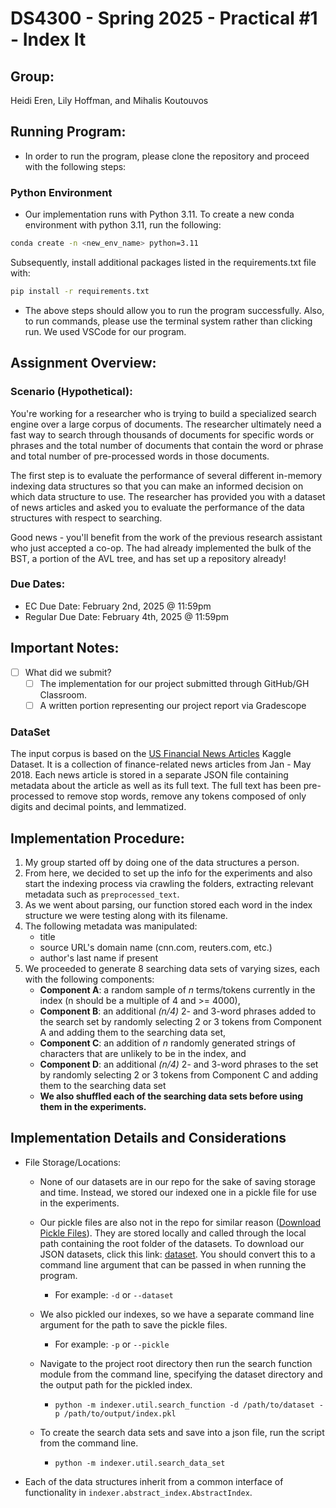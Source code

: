 # DS4300 - Spring 2025 - Practical #1 - Index It

## Group: 
Heidi Eren, Lily Hoffman, and Mihalis Koutouvos

## Running Program: 
- In order to run the program, please clone the repository and proceed with the following steps: 

### Python Environment

- Our implementation runs with Python 3.11. To create a new conda environment with python 3.11, run the following:

```bash
conda create -n <new_env_name> python=3.11
```

Subsequently, install additional packages listed in the requirements.txt file with:

```bash
pip install -r requirements.txt
```

- The above steps should allow you to run the program successfully. Also, to run commands, please use the terminal system rather than clicking run. We used VSCode for our program.

## Assignment Overview: 

### Scenario (Hypothetical):

You're working for a researcher who is trying to build a specialized search engine over a large corpus of documents. The researcher ultimately need a fast way to search through thousands of documents for specific words or phrases and the total number of documents that contain the word or phrase and total number of pre-processed words in those documents.

The first step is to evaluate the performance of several different in-memory indexing data structures so that you can make an informed decision on which data structure to use. The researcher has provided you with a dataset of news articles and asked you to evaluate the performance of the data structures with respect to searching.

Good news - you'll benefit from the work of the previous research assistant who just accepted a co-op. The had already implemented the bulk of the BST, a portion of the AVL tree, and has set up a repository already!

### Due Dates:
- EC Due Date: February 2nd, 2025 @ 11:59pm
- Regular Due Date: February 4th, 2025 @ 11:59pm

## Important Notes:

- [ ] What did we submit? 
  - [ ] The implementation for our project submitted through GitHub/GH Classroom.
  - [ ] A written portion representing our project report via Gradescope

### DataSet
The input corpus is based on the [US Financial News Articles](https://www.kaggle.com/datasets/jeet2016/us-financial-news-articles) Kaggle Dataset. It is a collection of finance-related news articles from Jan - May 2018. Each news article is stored in a separate JSON file containing metadata about the article as well as its full text. The full text has been pre-processed to remove stop words, remove any tokens composed of only digits and decimal points, and lemmatized.


## Implementation Procedure:
1. My group started off by doing one of the data structures a person. 
2. From here, we decided to set up the info for the experiments and also start the indexing process via crawling the folders, extracting relevant metadata such as `preprocessed_text`.
3. As we went about parsing, our function stored each word in the index structure we were testing along with its filename. 
4. The following metadata was manipulated:
   - title
   - source URL's domain name (cnn.com, reuters.com, etc.)
   - author's last name if present
5. We proceeded to generate 8 searching data sets of varying sizes, each with the following components:
   - **Component A**: a random sample of _n_ terms/tokens currently in the index (n should be a multiple of 4 and >= 4000),
   - **Component B**: an additional _(n/4)_ 2- and 3-word phrases added to the search set by randomly selecting 2 or 3 tokens from Component A and adding them to the searching data set,
   - **Component C**: an addition of _n_ randomly generated strings of characters that are unlikely to be in the index, and
   - **Component D**: an additional _(n/4)_ 2- and 3-word phrases to the set by randomly selecting 2 or 3 tokens from Component C and adding them to the searching data set
   - **We also shuffled each of the searching data sets before using them in the experiments.**
   

## Implementation Details and Considerations
- File Storage/Locations:
  
  - None of our datasets are in our repo for the sake of saving storage and time. Instead, we stored our indexed one in a pickle file for use in the experiments. 
  - Our pickle files are also not in the repo for similar reason ([Download Pickle Files](https://drive.google.com/uc?export=download&id=1k8zua3W_LVEDGBLF-HjJ2N8ALh9_QuDG)). They are stored locally and called through the local path containing the root folder of the datasets. To download our JSON datasets, click this link: [dataset](https://github.com/user-attachments/files/18636051/compiled_datasets.json). You should convert this to a command line argument that can be passed in when running the program.
    - For example: `-d` or `--dataset` 
  - We also pickled our indexes, so we have a separate command line argument for the path to save the pickle files.
    - For example: `-p` or `--pickle` 
  - Navigate to the project root directory then run the search function module from the command line, specifying the dataset directory and the output path for the pickled index.
    - `python -m indexer.util.search_function -d /path/to/dataset -p /path/to/output/index.pkl`
  
  - To create the search data sets and save into a json file, run the script from the command line. 
    - `python -m indexer.util.search_data_set`
    
- Each of the data structures inherit from a common interface of functionality in `indexer.abstract_index.AbstractIndex`. 

